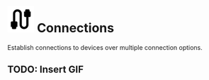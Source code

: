 # <img src='PC/HostApp/HostApp/Resources/baseline_cable_black.png' style="width:60px;"/> Connections
Establish connections to devices over multiple connection options.

## TODO: Insert GIF